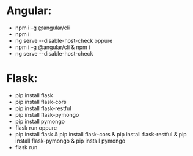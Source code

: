# Angular:
- npm i -g @angular/cli
- npm i
- ng serve --disable-host-check
oppure 
- npm i -g @angular/cli & npm i
- ng serve --disable-host-check
# Flask:
- pip install flask
- pip install flask-cors
- pip install flask-restful
- pip install flask-pymongo
- pip install pymongo
- flask run
oppure
- pip install flask & pip install flask-cors & pip install flask-restful & pip install flask-pymongo & pip install pymongo
- flask run